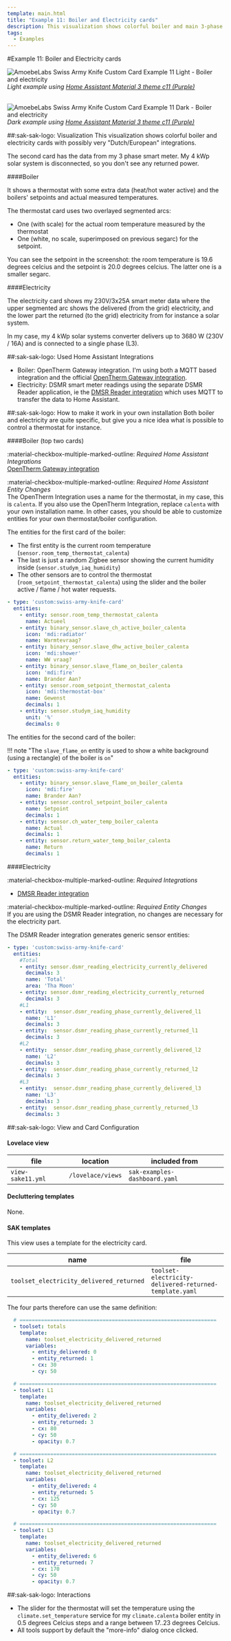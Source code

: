 ```yaml
---
template: main.html
title: "Example 11: Boiler and Electricity cards"
description: This visualization shows colorful boiler and main 3-phase electricity cards with possibly very "Dutch/European" integrations.
tags:
  - Examples
---
```

#Example 11: Boiler and Electricity cards

![AmoebeLabs Swiss Army Knife Custom Card Example 11 Light - Boiler and electricity]
_Light example using [Home Assistant Material 3 theme c11 (Purple)][ham3-c11-url]_

<br>![AmoebeLabs Swiss Army Knife Custom Card Example 11 Dark - Boiler and electricity]
_Dark example using [Home Assistant Material 3 theme c11 (Purple)][ham3-c11-url]_

##:sak-sak-logo: Visualization
This visualization shows colorful boiler and electricity cards with possibly very "Dutch/European" integrations.

The second card has the data from my 3 phase smart meter. My 4 kWp solar system is disconnected, so you don't see any returned power.

####Boiler

It shows a thermostat with some extra data (heat/hot water active) and the boilers' setpoints and actual measured temperatures.

The thermostat card uses two overlayed segmented arcs:
- One (with scale) for the actual room temperature measured by the thermostat
- One (white, no scale, superimposed on previous segarc) for the setpoint.

You can see the setpoint in the screenshot: the room temperature is 19.6 degrees celcius and the setpoint is 20.0 degrees celcius. The latter one is a smaller segarc.

####Electricity

The electricity card shows my 230V/3x25A smart meter data where the upper segmented arc shows the delivered (from the grid) electricity, and the lower part the returned (to the grid) electricity from for instance a solar system.

In my case, my 4 kWp solar systems converter delivers up to 3680 W (230V / 16A) and is connected to a single phase (L3).

##:sak-sak-logo: Used Home Assistant Integrations
- Boiler: OpenTherm Gateway integration. I'm using both a MQTT based integration and the official [OpenTherm Gateway integration](https://www.home-assistant.io/integrations/opentherm_gw#sensors).
- Electricity: DSMR smart meter readings using the separate DSMR Reader application, ie the [DMSR Reader integration](https://www.home-assistant.io/integrations/dsmr_reader/) which uses MQTT to transfer the data to Home Assistant.

##:sak-sak-logo: How to make it work in your own installation
Both boiler and electricity are quite specific, but give you a nice idea what is possible to control a thermostat for instance.

####Boiler (top two cards)

:material-checkbox-multiple-marked-outline: _Required Home Assistant Integrations_<br>
[OpenTherm Gateway integration](https://www.home-assistant.io/integrations/opentherm_gw#sensors)

:material-checkbox-multiple-marked-outline: _Required Home Assistant Entity Changes_<br>
The OpenTherm Integration uses a name for the thermostat, in my case, this is `calenta`. If you also use the OpenTherm Integration, replace `calenta` with your own installation name. In other cases, you should be able to customize entities for your own thermostat/boiler configuration.

The entities for the first card of the boiler:

- The first entity is the current room temperature (`sensor.room_temp_thermostat_calenta`)
- The last is just a random Zigbee sensor showing the current humidity inside (`sensor.studym_iaq_humidity`)
- The other sensors are to control the thermostat (`room_setpoint_thermostat_calenta`) using the slider and the boiler active / flame / hot water requests.

```yaml linenums="1" hl_lines="3 5 8 11 14 18"
- type: 'custom:swiss-army-knife-card'
  entities:
    - entity: sensor.room_temp_thermostat_calenta
      name: Actueel
    - entity: binary_sensor.slave_ch_active_boiler_calenta
      icon: 'mdi:radiator'
      name: Warmtevraag?
    - entity: binary_sensor.slave_dhw_active_boiler_calenta
      icon: 'mdi:shower'
      name: WW vraag?
    - entity: binary_sensor.slave_flame_on_boiler_calenta
      icon: 'mdi:fire'
      name: Brander Aan?
    - entity: sensor.room_setpoint_thermostat_calenta
      icon: 'mdi:thermostat-box'
      name: Gewenst
      decimals: 1
    - entity: sensor.studym_iaq_humidity
      unit: '%'
      decimals: 0
```
The entities for the second card of the boiler:

!!! note "The `slave_flame_on` entity is used to show a white background (using a rectangle) of the boiler is `on`"

```yaml linenums="1" hl_lines="3 6 9 12"
- type: 'custom:swiss-army-knife-card'
  entities:
    - entity: binary_sensor.slave_flame_on_boiler_calenta
      icon: 'mdi:fire'
      name: Brander Aan?
    - entity: sensor.control_setpoint_boiler_calenta
      name: Setpoint
      decimals: 1
    - entity: sensor.ch_water_temp_boiler_calenta
      name: Actual
      decimals: 1
    - entity: sensor.return_water_temp_boiler_calenta
      name: Return
      decimals: 1
```

####Electricity

:material-checkbox-multiple-marked-outline: _Required Integrations_<br>
- [DMSR Reader integration](https://www.home-assistant.io/integrations/dsmr_reader/)

:material-checkbox-multiple-marked-outline: _Required Entity Changes_<br>
If you are using the DSMR Reader integration, no changes are necessary for the electricity part.

The DSMR Reader integration generates generic sensor entities:

```yaml linenums="1" hl_lines="4 8 11 14 17 20 23 26"
- type: 'custom:swiss-army-knife-card'
  entities:
    #Total
    - entity: sensor.dsmr_reading_electricity_currently_delivered
      decimals: 3
      name: 'Total'
      area: 'Tha Moon'
    - entity: sensor.dsmr_reading_electricity_currently_returned
      decimals: 3
    #L1
    - entity:  sensor.dsmr_reading_phase_currently_delivered_l1
      name: 'L1'
      decimals: 3
    - entity:  sensor.dsmr_reading_phase_currently_returned_l1
      decimals: 3
    #L2
    - entity:  sensor.dsmr_reading_phase_currently_delivered_l2
      name: 'L2'
      decimals: 3
    - entity:  sensor.dsmr_reading_phase_currently_returned_l2
      decimals: 3
    #L3
    - entity:  sensor.dsmr_reading_phase_currently_delivered_l3
      name: 'L3'
      decimals: 3
    - entity:  sensor.dsmr_reading_phase_currently_returned_l3
      decimals: 3
```
##:sak-sak-logo: View and Card Configuration

#### Lovelace view

| file | location | included from |
| ---- | -------- | ------------- |
| `view-sake11.yml` | `/lovelace/views` | `sak-examples-dashboard.yaml`|

#### Decluttering templates
None.

#### SAK templates
This view uses a template for the electricity card.

| name | file |
| ---- | -------- |
| `toolset_electricity_delivered_returned` | `toolset-electricity-delivered-returned-template.yaml` |

The four parts therefore can use the same definition:
```yaml linenums="1" hl_lines="2 12 23 34"
  # ================================================================
  - toolset: totals
    template:
      name: toolset_electricity_delivered_returned
      variables:
        - entity_delivered: 0
        - entity_returned: 1
        - cx: 30
        - cy: 50

  # ================================================================
  - toolset: L1
    template:
      name: toolset_electricity_delivered_returned
      variables:
        - entity_delivered: 2
        - entity_returned: 3
        - cx: 80
        - cy: 50
        - opacity: 0.7

  # ================================================================
  - toolset: L2
    template:
      name: toolset_electricity_delivered_returned
      variables:
        - entity_delivered: 4
        - entity_returned: 5
        - cx: 125
        - cy: 50
        - opacity: 0.7

  # ================================================================
  - toolset: L3
    template:
      name: toolset_electricity_delivered_returned
      variables:
        - entity_delivered: 6
        - entity_returned: 7
        - cx: 170
        - cy: 50
        - opacity: 0.7
```

##:sak-sak-logo: Interactions
- The slider for the thermostat will set the temperature using the `climate.set_temperature` service for my `climate.calenta` boiler entity in 0.5 degrees Celcius steps and a range between 17..23 degrees Celcius.
- All tools support by default the "more-info" dialog once clicked.

<!-- Image references -->

[AmoebeLabs Swiss Army Knife Custom Card Example 11]: ../assets/screenshots/sak-example-11.png
[AmoebeLabs Swiss Army Knife Custom Card Example 11 Light - Boiler and electricity]: ../assets/screenshots/sak-example-11-m3-c11-light.png "Swiss Army Knife Example 11 - Boiler and electricity, light theme"
[AmoebeLabs Swiss Army Knife Custom Card Example 11 Dark - Boiler and electricity]: ../assets/screenshots/sak-example-11-m3-c11-dark.png "Swiss Army Knife Example 11 - Boiler and electricity, dark theme"

<!-- External References -->

[ham3-c11-url]: https://ha-m3-themes.docs.amoebelabs.com/examples/material3-example-theme-c11-purple/
